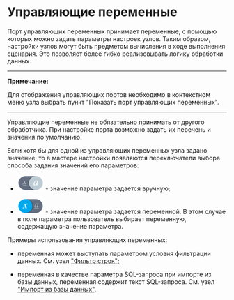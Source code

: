 # Управляющие переменные

Порт управляющих переменных принимает переменные, с помощью которых можно задать параметры настроек узлов. Таким образом, настройки узлов могут быть предметом вычисления в ходе выполнения сценария. Это позволяет более гибко реализовывать логику обработки данных.

-----

**Примечание:**

Для отображения управляющих портов необходимо в контекстном меню узла выбрать пункт "Показать порт управляющих переменных".

-----

Управляющие переменные не обязательно принимать от другого обработчика. При настройке порта возможно задать их перечень и значения по умолчанию.

Если хотя бы для одной из управляющих переменных узла задано значение, то в мастере настройки появляются переключатели выбора способа задания значений его параметров:

* ![](../../media/app/icons/view_types_18/variable_off.svg) - значение параметра задается вручную;

* ![](../../media/app/icons/view_types_18/variable_on.svg) - значение параметра задается переменной. В этом случае в поле параметра пользователь выбирает переменную, содержащую значение параметра.

Примеры использования управляющих переменных:

* переменная может выступать параметром условия фильтрации данных. См. узел ["Фильтр строк"](../../processors/transformation/row_filter.md);

* переменная в качестве параметра SQL-запроса при импорте из базы данных, переменная содержит текст SQL-запроса. См. узел ["Импорт из базы данных"](../../integration/import/database.md).
